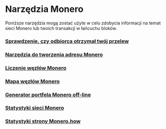 # Narzędzia Monero

Poniższe narzędzia mogą zostać użyte w celu zdobycia informacji na temat sieci Monero lub twoich transakcji w łańcuchu bloków.

### [Sprawdzenie, czy odbiorca otrzymał twój przelew](http://xmrtests.llcoins.net/checktx.html)

### [Narzędzia do tworzenia adresu Monero](https://xmr.llcoins.net/)

### [Liczenie węzłów Monero](http://moneronodes.i2p.xyz/)

### [Mapa węzłów Monero](https://monerohash.com/nodes-distribution.html)

### [Generator portfela Monero off-line](http://moneroaddress.org/)

### [Statystyki sieci Monero](http://moneroblocks.info/stats)

### [Statystyki strony Monero.how](https://www.monero.how/)
